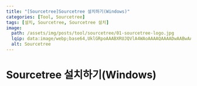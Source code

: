 ```yaml
---
title: "[Sourcetree]Sourcetree 설치하기(Windows)"
categories: [Tool, Sourcetree]
tags: [설치, Sourcetree, Sourcetree 설치]
image:
  path: /assets/img/posts/tool/sourcetree/01-sourcetree-logo.jpg
  lqip: data:image/webp;base64,UklGRpoAAABXRUJQVlA4WAoAAAAQAAAADwAABwAAQUxQSDIAAAARL0AmbZurmr57yyIiqE8oiG0bejIYEQTgqiDA9vqnsUSI6H+oAERp2HZ65qP/VIAWAFZQOCBCAAAA8AEAnQEqEAAIAAVAfCWkAALp8sF8rgRgAP7o9FDvMCkMde9PK7euH5M1m6VWoDXf2FkP3BqV0ZYbO6NA/VFIAAAA
  alt: Sourcetree
---
```


# Sourcetree 설치하기(Windows)